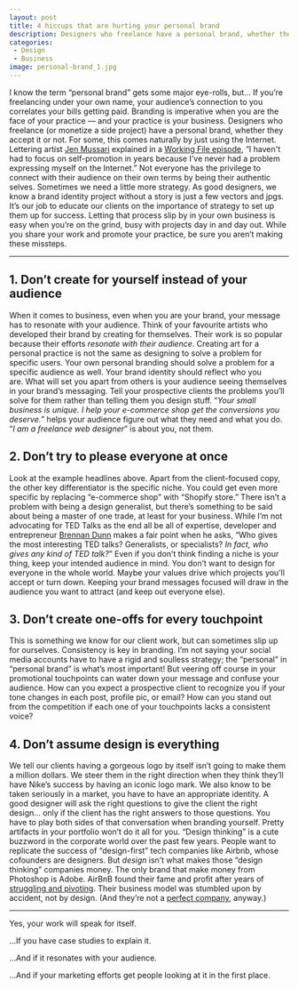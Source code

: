 ```yaml
---
layout: post
title: 4 hiccups that are hurting your personal brand
description: Designers who freelance have a personal brand, whether they accept it or not.
categories:
 - Design
 - Business
image: personal-brand_1.jpg
---
```


I know the term “personal brand” gets some major eye-rolls, but… If you’re freelancing under your own name, your audience’s connection to you correlates your bills getting paid. Branding is imperative when you are the face of your practice — and your practice is your business. Designers who freelance (or monetize a side project) have a personal brand, whether they accept it or not. For some, this comes naturally by just using the Internet. Lettering artist [Jen Mussari](http://jenmussari.com/) explained in a [Working File episode](https://workingfile.co/episodes/3.html), “I haven't had to focus on self-promotion in years because I've never had a problem expressing myself on the Internet.” Not everyone has the privilege to connect with their audience on their own terms by being their authentic selves. Sometimes we need a little more strategy. As good designers, we know a brand identity project without a story is just a few vectors and jpgs. It’s our job to educate our clients on the importance of strategy to set up them up for success. Letting that process slip by in your own business is easy when you’re on the grind, busy with projects day in and day out. While you share your work and promote your practice, be sure you aren’t making these missteps.

* * *

## 1. Don’t create for yourself instead of your audience

When it comes to business, even when you are your brand, your message has to resonate with your audience. Think of your favourite artists who developed their brand by creating for themselves. Their work is so popular because their efforts _resonate with their audience_. Creating art for a personal practice is not the same as designing to solve a problem for specific users. Your own personal branding should solve a problem for a specific audience as well. Your brand identity should reflect who you are. What will set you apart from others is your audience seeing themselves in your brand’s messaging. Tell your prospective clients the problems you’ll solve for them rather than telling them you design stuff. “_Your small business is unique. I help your e-commerce shop get the conversions you deserve._” helps your audience figure out what they need and what you do. “_I am a freelance web designer_” is about you, not them.

## 2. Don’t try to please everyone at once

Look at the example headlines above. Apart from the client-focused copy, the other key differentiator is the specific niche. You could get even more specific by replacing “e-commerce shop” with “Shopify store.” There isn’t a problem with being a design generalist, but there’s something to be said about being a master of one trade, at least for your business. While I’m not advocating for TED Talks as the end all be all of expertise, developer and entrepreneur [Brennan Dunn](https://doubleyourfreelancing.com/the-fear-of-niching/) makes a fair point when he asks, “Who gives the most interesting TED talks? Generalists, or specialists? _In fact, who gives any kind of TED talk?_” Even if you don’t think finding a niche is your thing, keep your intended audience in mind. You don’t want to design for everyone in the whole world. Maybe your values drive which projects you’ll accept or turn down. Keeping your brand messages focused will draw in the audience you want to attract (and keep out everyone else).

## 3. Don’t create one-offs for every touchpoint

This is something we know for our client work, but can sometimes slip up for ourselves. Consistency is key in branding. I’m not saying your social media accounts have to have a rigid and soulless strategy; the “personal” in “personal brand” is what’s most important! But veering off course in your promotional touchpoints can water down your message and confuse your audience. How can you expect a prospective client to recognize you if your tone changes in each post, profile pic, or email? How can you stand out from the competition if each one of your touchpoints lacks a consistent voice?

## 4. Don’t assume design is everything

We tell our clients having a gorgeous logo by itself isn’t going to make them a million dollars. We steer them in the right direction when they think they’ll have Nike’s success by having an iconic logo mark. We also know to be taken seriously in a market, you have to have an appropriate identity. A good designer will ask the right questions to give the client the right design… only if the client has the right answers to those questions. You have to play both sides of that conversation when branding yourself. Pretty artifacts in your portfolio won’t do it all for you. “Design thinking” is a cute buzzword in the corporate world over the past few years. People want to replicate the success of “design-first” tech companies like Airbnb, whose cofounders are designers. But _design_ isn’t what makes those “design thinking” companies money. The only brand that make money from Photoshop is Adobe. AirBnB found their fame and profit after years of [struggling and pivoting](https://overcast.fm/+Ht3pQnGd4). Their business model was stumbled upon by accident, not by design. (And they’re not a [perfect company](https://www.nytimes.com/2016/06/26/travel/airbnb-discrimination-lawsuit.html), anyway.)

* * *

<p>Yes, your work will speak for itself.</p><p class="hanging br">&hellip;If you have case studies to explain it. </p><p class="hanging br">&hellip;And if it resonates with your audience. </p><p class="hanging br">&hellip;And if your marketing efforts get people looking at it in the first place.</p>
